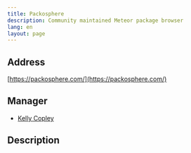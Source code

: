 ```yaml
---
title: Packosphere
description: Community maintained Meteor package browser
lang: en
layout: page
---
```


## Address
[https://packosphere.com/](https://packosphere.com/)

## Manager
* [Kelly Copley](https://github.com/sponsors/copleykj/)

## Description
